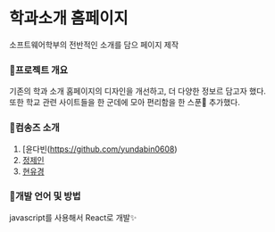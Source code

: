 # 학과소개 홈페이지

소프트웨어학부의 전반적인 소개를 담으 페이지 제작

### 📍프로젝트 개요
기존의 학과 소개 홈페이지의 디자인을 개선하고, 더 다양한 정보르 담고자 했다.<br>
또한 학교 관련 사이트들을 한 군데에 모아 편리함을 한 스푼🥄 추가했다.

### 📍컴송즈 소개
1. [윤다빈(https://github.com/yundabin0608)
2. [정제인](https://www.acmicpc.net/problem/3584)
3. [현유경](https://github.com/yugyeongh)


### 📍개발 언어 및 방법
javascript를 사용해서 React로 개발✨

